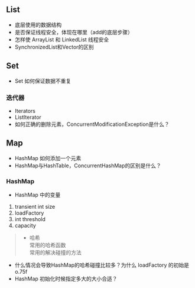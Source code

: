 ## List
* 底层使用的数据结构
* 是否保证线程安全，体现在哪里（add的底层步骤）
* 怎样使 ArrayList 和 LinkedList 线程安全
* SynchronizedList和Vector的区别

## Set
* Set 如何保证数据不重复
### 迭代器
* Iterators
* ListIterator
* 如何正确的删除元素，ConcurrentModificationException是什么？

## Map
* HashMap 如何添加一个元素
* HashMap与HashTable，ConcurrentHashMap的区别是什么？

### HashMap
* HashMap 中的变量
1. transient int size <br>
2. loadFactory <br>
3. int threshold <br>
4. capacity <br>

> * 哈希<br> 常用的哈希函数<br> 常用的解决碰撞的方法

* 什么情况会导致HashMap的哈希碰撞比较多？为什么 loadFactory 的初始是 o.75f 
* HashMap 初始化时候指定多大的大小合适？



